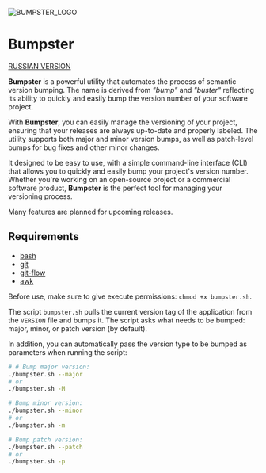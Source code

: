 ![BUMPSTER_LOGO](/lib/BUMPSTER_LOGO.ASCII)

# Bumpster

[RUSSIAN VERSION](README_RU.md)

**Bumpster** is a powerful utility that automates the process of semantic version bumping. The name is derived from *"bump"* and *"buster"* reflecting its ability to quickly and easily bump the version number of your software project.

With **Bumpster**, you can easily manage the versioning of your project, ensuring that your releases are always up-to-date and properly labeled. The utility supports both major and minor version bumps, as well as patch-level bumps for bug fixes and other minor changes.

It designed to be easy to use, with a simple command-line interface (CLI) that allows you to quickly and easily bump your project's version number. Whether you're working on an open-source project or a commercial software product, **Bumpster** is the perfect tool for managing your versioning process.

Many features are planned for upcoming releases.

## Requirements

- [bash](https://www.gnu.org/software/bash/)
- [git](https://git-scm.com/)
- [git-flow](https://danielkummer.github.io/git-flow-cheatsheet/index.html)
- [awk](https://wikipedia.org/wiki/AWK)

Before use, make sure to give execute permissions: `chmod +x bumpster.sh`.

The script `bumpster.sh` pulls the current version tag of the application from the `VERSION` file and bumps it. The script asks what needs to be bumped: major, minor, or patch version (by default).

In addition, you can automatically pass the version type to be bumped as parameters when running the script:

```sh
# # Bump major version:
./bumpster.sh --major
# or
./bumpster.sh -M

# Bump minor version:
./bumpster.sh --minor
# or
./bumpster.sh -m

# Bump patch version:
./bumpster.sh --patch
# or
./bumpster.sh -p
```
